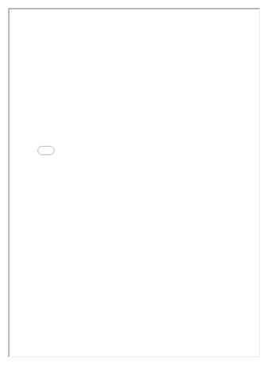 <section class="page__content e-content" itemprop="text">
  <div style="width: 100%; height:700">
    <iframe src="/assets/CV_Yixiao_Aug2025.pdf" width="100%" height="700">
    </iframe>
  </div>
</section>
